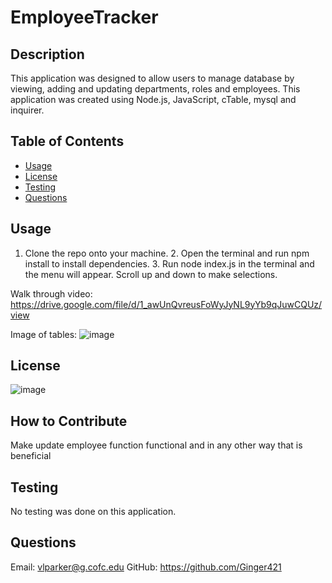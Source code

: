 # EmployeeTracker

## Description
This application was designed to allow users to manage database by viewing, adding and updating departments, roles and employees. This application was created using Node.js, JavaScript, cTable, mysql and inquirer.

## Table of Contents
* [Usage](#usage)
* [License](#)
* [Testing](#testing)
* [Questions](#questions)

## Usage
1. Clone the repo onto your machine. 2. Open the terminal and run npm install to install dependencies. 3. Run node index.js in the terminal and the menu will appear. Scroll up and down to make selections.

Walk through video: https://drive.google.com/file/d/1_awUnQvreusFoWyJyNL9yYb9qJuwCQUz/view

Image of tables:
![image](https://user-images.githubusercontent.com/101539821/198384624-b882fe87-2f30-4b47-9cb7-92a7cf2384c7.png)

## License
![image](https://user-images.githubusercontent.com/101539821/195421205-75d9058a-9528-4224-8a53-491b47f330e9.png)

## How to Contribute 
Make update employee function functional and in any other way that is beneficial

## Testing 
No testing was done on this application.

## Questions
Email: vlparker@g.cofc.edu
GitHub: https://github.com/Ginger421